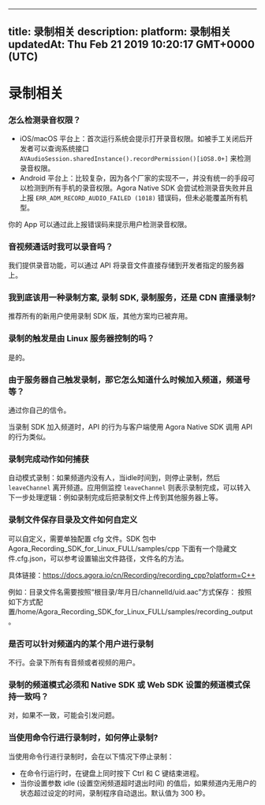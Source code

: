 
---
title: 录制相关
description: 
platform: 录制相关
updatedAt: Thu Feb 21 2019 10:20:17 GMT+0000 (UTC)
---
# 录制相关
### 怎么检测录音权限？

* iOS/macOS 平台上：首次运行系统会提示打开录音权限。如被手工关闭后开发者可以查询系统接口 `AVAudioSession.sharedInstance().recordPermission()[iOS8.0+]` 来检测录音权限。 
* Android 平台上：比较复杂，因为各个厂家的实现不一，并没有统一的手段可以检测到所有手机的录音权限。Agora Native SDK 会尝试检测录音失败并且上报 `ERR_ADM_RECORD_AUDIO_FAILED (1018)` 错误码，但未必能覆盖所有机型。

你的 App 可以通过此上报错误码来提示用户检测录音权限。

### 音视频通话时我可以录音吗？

我们提供录音功能，可以通过 API 将录音文件直接存储到开发者指定的服务器上。

### 我到底该用一种录制方案, 录制 SDK, 录制服务，还是 CDN 直播录制?

推荐所有的新用户使用录制 SDK 版，其他方案均已被弃用。

### 录制的触发是由 Linux 服务器控制的吗？
是的。

### 由于服务器自己触发录制，那它怎么知道什么时候加入频道，频道号等？
通过你自己的信令。

当录制 SDK 加入频道时，API 的行为与客户端使用 Agora Native SDK 调用 API 的行为类似。

### 录制完成动作如何捕获

自动模式录制：如果频道内没有人，当idle时间到，则停止录制，然后 `leaveChannel` 离开频道。应用侧监控 `leaveChannel` 则表示录制完成，可以转入下一步处理逻辑：例如录制完成后把录制文件上传到其他服务器上等。

### 录制文件保存目录及文件如何自定义

可以自定义，需要单独配置 cfg 文件。SDK 包中 Agora_Recording_SDK_for_Linux_FULL/samples/cpp 下面有一个隐藏文件.cfg.json，可以参考设置输出文件路径，文件名的方法。

具体链接：https://docs.agora.io/cn/Recording/recording_cpp?platform=C++

例如：目录文件名需要按照“根目录/年月日/channelId/uid.aac”方式保存： 按照如下方式配置/home/Agora_Recording_SDK_for_Linux_FULL/samples/recording_output。

### 是否可以针对频道内的某个用户进行录制
不行。会录下所有有音频或者视频的用户。

### 录制的频道模式必须和 Native SDK 或 Web SDK 设置的频道模式保持一致吗？
对，如果不一致，可能会引发问题。

### 当使用命令行进行录制时，如何停止录制?

当使用命令行进行录制时，会在以下情况下停止录制：

* 在命令行运行时，在键盘上同时按下 Ctrl 和 C 键结束进程。
* 当你设置参数 idle (设置空闲频道超时退出时间) 的值后，如果频道内无用户的状态超过设定的时间，录制程序自动退出。默认值为 300 秒。
